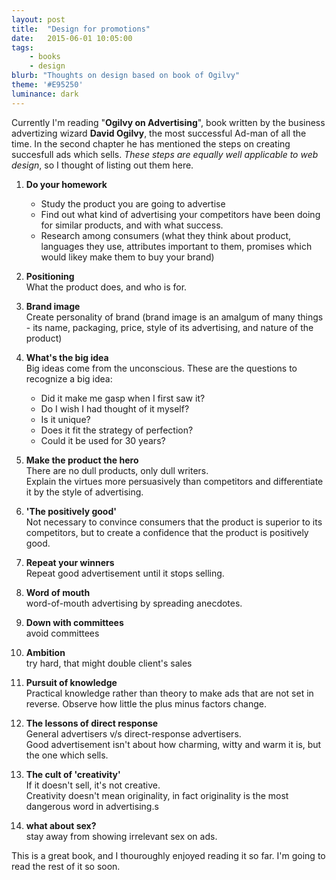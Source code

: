 ```yaml
---
layout: post
title:  "Design for promotions"
date:   2015-06-01 10:05:00
tags:
    - books
    - design
blurb: "Thoughts on design based on book of Ogilvy"
theme: '#E95250'
luminance: dark
---
```


<!-- <style>strong{color:#f06;}</style> -->

Currently I'm reading "**Ogilvy on Advertising**", book written by the business advertizing wizard **David Ogilvy**, the most successful Ad-man of all the time. In the second chapter he has mentioned the steps on creating succesfull ads which sells. *These steps are equally well applicable to web design*, so I thought of listing out them here.

1. **Do your homework**
    - Study the product you are going to advertise
    - Find out what kind of advertising your competitors have been doing for similar products, and with what success.
    - Research among consumers (what they think about product, languages they use, attributes important to them, promises which would likey make them to buy your brand)

2. **Positioning**<br>
    What the product does, and who is for.

3. **Brand image**<br>
    Create personality of brand (brand image is an amalgum of many things - its name, packaging, price, style of its advertising, and nature of the product)

4. **What's the big idea**<br>
    Big ideas come from the unconscious. These are the questions to recognize a big idea:
    - Did it make me gasp when I first saw it?
    - Do I wish I had thought of it myself?
    - Is it unique?
    - Does it fit the strategy of perfection?
    - Could it be used for 30 years?

5. **Make the product the hero**<br>
    There are no dull products, only dull writers. <br>Explain the virtues more persuasively than competitors and differentiate it by the style of advertising.

6. **'The positively good'**<br>
    Not necessary to convince consumers that the product is superior to its competitors, but to create a confidence that the product is positively good.

7. **Repeat your winners**<br>
    Repeat good advertisement until it stops selling.

8. **Word of mouth**<br>
    word-of-mouth advertising by spreading anecdotes.

9. **Down with committees**<br>
    avoid committees

10. **Ambition**<br>
    try hard, that might double client's sales

11. **Pursuit of knowledge**<br>
    Practical knowledge rather than theory to make ads that are not set in reverse. Observe how little the plus minus factors change.

12. **The lessons of direct response**<br>
    General advertisers v/s direct-response advertisers. <br>Good advertisement isn't about how charming, witty and warm it is, but the one which sells.

13. **The cult of 'creativity'**<br>
    If it doesn't sell, it's not creative. <br>Creativity doesn't mean originality, in fact originality is the most dangerous word in advertising.s

14. **what about sex?**<br>
    stay away from showing irrelevant sex on ads.


This is a great book, and I thouroughly enjoyed reading it so far. I'm going to read the rest of it so soon.
